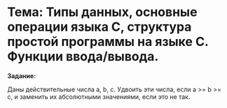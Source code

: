 # Тема: Типы данных, основные операции языка С, структура простой программы на языке С. Функции ввода/вывода.

**Задание:**

Даны действительные числа a, b, c. Удвоить эти числа, если a >= b >= c,
и заменить их абсолютными значениями, если это не так.
